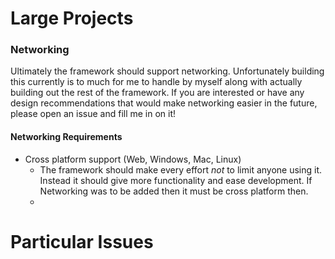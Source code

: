 # Large Projects

### Networking

Ultimately the framework should support networking. Unfortunately building this currently is to much for me to handle by
myself along with actually building out the rest of the framework. If you are interested or have any design
recommendations that would make networking easier in the future, please open an issue and fill me in on it!

#### Networking Requirements

- Cross platform support (Web, Windows, Mac, Linux)
    - The framework should make every effort *not* to limit anyone using it. Instead it should give more functionality
      and
      ease development. If Networking was to be added then it must be cross platform then.
    -

# Particular Issues